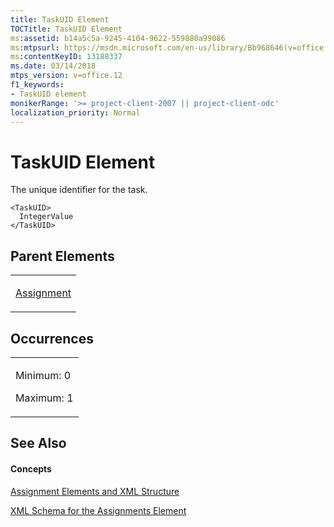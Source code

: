 ```yaml
---
title: TaskUID Element
TOCTitle: TaskUID Element
ms:assetid: b14a5c5a-9245-4104-9622-559880a99086
ms:mtpsurl: https://msdn.microsoft.com/en-us/library/Bb968646(v=office.12)
ms:contentKeyID: 13188337
ms.date: 03/14/2018
mtps_version: v=office.12
f1_keywords:
- TaskUID element
monikerRange: '>= project-client-2007 || project-client-odc'
localization_priority: Normal
---
```


# TaskUID Element




The unique identifier for the task.

    <TaskUID>
      IntegerValue
    </TaskUID>

## Parent Elements

<table>
<colgroup>
<col style="width: 100%" />
</colgroup>
<tbody>
<tr class="odd">
<td><p><a href="assignment-element.md">Assignment</a></p></td>
</tr>
</tbody>
</table>

## Occurrences

<table>
<colgroup>
<col style="width: 100%" />
</colgroup>
<tbody>
<tr class="odd">
<td><p>Minimum: 0</p>
<p>Maximum: 1</p></td>
</tr>
</tbody>
</table>

## See Also

#### Concepts

[Assignment Elements and XML Structure](assignment-elements-and-xml-structure.md)

[XML Schema for the Assignments Element](xml-schema-for-the-assignments-element.md)

